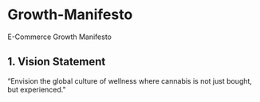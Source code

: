 # Growth-Manifesto
E-Commerce Growth Manifesto

## 1. Vision Statement
“Envision the global culture of wellness where cannabis is not just bought, but experienced."




